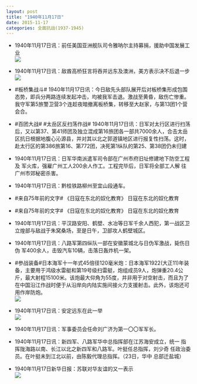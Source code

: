 ```yaml
---
layout: post
title: "1940年11月17日"
date: 2015-11-17
categories: 全面抗战(1937-1945)
---
```


<meta name="referrer" content="no-referrer" />

- 1940年11月17日讯：前任美国亚洲舰队司令雅呐尔主持募捐，援助中国发展工业 <br/><img src="https://ww2.sinaimg.cn/large/aca367d8jw1ey4du8w22yj209f075my8.jpg" />

- 1940年11月17日讯：敌酋高桥狂言将吞并远东及澳洲，美方表示决不后退一步 <br/><img src="https://ww3.sinaimg.cn/large/aca367d8jw1ey4c35hx87j208x0kwadd.jpg" />

- #板桥集战斗# 1940年11月17日讯：今日敌先头部队展开后对板桥集形成包围态势，即兵分两路连续发起冲击，均被我军击退。激战至黄昏，敌伤亡惨重。我守军第5旅警卫营3个连趁夜暗撤离板桥集，转移至大赵家，与第13团1个营会合。 

- #百团大战# #太岳区反扫荡作战# 1940年11月17日讯：日军对太行区进行扫荡后，又以第37、第41师团及独立混成第16旅团各一部共7000余人，合击太岳区抗日根据地腹心沁源县，并对其以北之郭道镇地区进行报复性扫荡。这时，赴太行区的第386旅第16、第772团，决死第1纵队的第25、第38团仍未归建 

- 1940年11月17日讯：日军华南派遣军司令部在广州市府旧址修建地下防空工程及 军火库，强雇广州工人200余人作工。工程完毕后，日军将全部工人解 往广州市郊秘密杀害。 

- 1940年11月17日讯：黔桂铁路柳州至宜山段通车。 

- #来自75年前的文字# 《日寇在东北的奴化教育》 日寇在东北的奴化教育 

- #来自75年前的文字# 《日寇在东北的奴化教育》 日寇在东北的奴化教育 

- 1940年11月17日讯：平汉路安阳、鹤壁、水冶等日军千余人西犯，第一战区卫立煌部与敌战于朱窝桑场，至是日午，卫部攻人鹤壁城区。  

- 1940年11月17日讯：八路军第四纵队一部在安徽蒙城北与日伪军激战，毙伤日伪 军400余人，击毁汽车10辆，击落日轰炸机一架。 

- #参战装备#日本海军十一年式45倍径120毫米炮：日本海军1922(大正11)年装备，主要用于鸿级水雷艇和第19号级扫雷艇，炮组成员9人，炮弹重20.4公斤，最大射程15100米。该炮最大仰角为55度，并非用于对空射击，而且为了在中国沿江作战时便于从沿岸向内陆实施间接火力支援射击。此外，该炮还可用作岸防炮。 <br/><img src="https://ww2.sinaimg.cn/large/aca367d8gw1ey3qx1n6olj20c81df438.jpg" />

- 1940年11月17日讯：安定远东在此一举 <br/><img src="https://ww4.sinaimg.cn/large/aca367d8jw1ey3pjpop5gj20sf0y37rq.jpg" />

- 1940年11月17日讯：军事委员会任命刘广济为第一〇〇军军长。 

- 1940年11月17日讯：新四军、八路军华中总指挥部在江苏海安成立，统一 指挥陇海路以南、长江以北之新四军和八路军。叶挺任总指挥，刘少奇 任政治委员。在叶挺未到江北以前，由陈毅代理总指挥。（23日，华中 总部迁盐城） 

- 1940年11月17日新华日报：苏联对华友谊的又一表示 <br/><img src="https://ww1.sinaimg.cn/large/aca367d8jw1ey34qr5dnij212k0ijdnc.jpg" />

